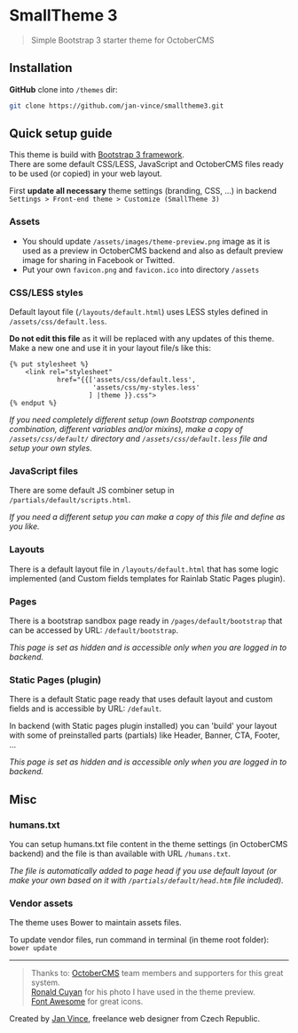 # SmallTheme 3
> Simple Bootstrap 3 starter theme for OctoberCMS

## Installation

**GitHub** clone into `/themes` dir:

```sh
git clone https://github.com/jan-vince/smalltheme3.git
```

## Quick setup guide

This theme is build with [Bootstrap 3 framework](https://getbootstrap.com/docs/3.3/).    
There are some default CSS/LESS, JavaScript and OctoberCMS files ready to be used (or copied) in your web layout.

First **update all necessary** theme settings (branding, CSS, ...) in backend ```Settings > Front-end theme > Customize (SmallTheme 3)```

### Assets

* You should update ````/assets/images/theme-preview.png```` image as it is used as a preview in OctoberCMS backend and also as default preview image for sharing in Facebook or Twitted.
* Put your own ````favicon.png```` and ````favicon.ico```` into directory ````/assets````

### CSS/LESS styles

Default layout file (```/layouts/default.html```) uses LESS styles defined in ```/assets/css/default.less```.    

**Do not edit this file** as it will be replaced with any updates of this theme. Make a new one and use it in your layout file/s like this:

```
{% put stylesheet %}
    <link rel="stylesheet"
            href="{{['assets/css/default.less',
                     'assets/css/my-styles.less'
                    ] |theme }}.css">
{% endput %}
```

*If you need completely different setup (own Bootstrap components combination, different variables and/or mixins), make a copy of ```/assets/css/default/``` directory and ```/assets/css/default.less``` file and setup your own styles.*

### JavaScript files

There are some default JS combiner setup in  ```/partials/default/scripts.html```.

*If you need a different setup you can make a copy of this file and define as you like.*


### Layouts

There is a default layout file in ```/layouts/default.html``` that has some logic implemented (and Custom fields templates for Rainlab Static Pages plugin).

### Pages

There is a bootstrap sandbox page ready in ```/pages/default/bootstrap``` that can be accessed by URL: ```/default/bootstrap```.

*This page is set as hidden and is accessible only when you are logged in to backend.*

### Static Pages (plugin)

There is a default Static page ready that uses default layout and custom fields and is accessible by URL: ```/default```.

In backend (with Static pages plugin installed) you can 'build' your layout with some of preinstalled parts (partials) like Header, Banner, CTA, Footer, ...

*This page is set as hidden and is accessible only when you are logged in to backend.*

## Misc

### humans.txt

You can setup humans.txt file content in the theme settings (in OctoberCMS backend) and the file is than available with URL ```/humans.txt```.

*The file is automatically added to page head if you use default layout (or make your own based on it with ```/partials/default/head.htm``` file included).*

### Vendor assets

The theme uses Bower to maintain assets files.

To update vendor files, run command in terminal (in theme root folder): ```bower update```

----

> Thanks to:
> [OctoberCMS](http://www.octobercms.com) team members and supporters for this great system.    
> [Ronald Cuyan](https://unsplash.com/@ronaldcuyan) for his photo I have used in the theme preview.    
> [Font Awesome](http://www.fontawesome.io) for great icons.

Created by [Jan Vince](http://www.vince.cz), freelance web designer from Czech Republic.
